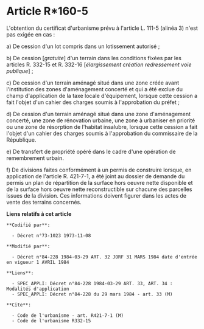 # Article R*160-5

L'obtention du certificat d'urbanisme prévu à l'article L. 111-5 (alinéa 3) n'est pas exigée en cas :

a) De cession d'un lot compris dans un lotissement autorisé ;

b) De cession [*gratuite*] d'un terrain dans les conditions fixées par les articles R. 332-15 et R. 332-16 [*élargissement
création redressement voie publique*] ;

c) De cession d'un terrain aménagé situé dans une zone créée avant l'institution des zones d'aménagement concerté et qui a
été exclue du champ d'application de la taxe locale d'équipement, lorsque cette cession a fait l'objet d'un cahier des
charges soumis à l'approbation du préfet ;

d) De cession d'un terrain aménagé situé dans une zone d'aménagement concerté, une zone de rénovation urbaine, une zone à
urbaniser en priorité ou une zone de résorption de l'habitat insalubre, lorsque cette cession a fait l'objet d'un cahier des
charges soumis à l'approbation du commissaire de la République.

e) De transfert de propriété opéré dans le cadre d'une opération de remembrement urbain.

f) De divisions faites conformément à un permis de construire lorsque, en application de l'article R. 421-7-1, a été joint au
dossier de demande du permis un plan de répartition de la surface hors oeuvre nette disponible et de la surface hors oeuvre
nette reconstructible sur chacune des parcelles issues de la division. Ces informations doivent figurer dans les actes de
vente des terrains concernés.

**Liens relatifs à cet article**

	**Codifié par**:

	  - Décret n°73-1023 1973-11-08

	**Modifié par**:

	  - Décret n°84-228 1984-03-29 ART. 32 JORF 31 MARS 1984 date d'entrée en vigueur 1 AVRIL 1984

	**Liens**:

	  - SPEC_APPLI: Décret n°84-228 1984-03-29 ART. 33, ART. 34 : Modalités d'application
	  - SPEC_APPLI: Décret n°84-228 du 29 mars 1984 - art. 33 (M)

	**Cite**:

	  - Code de l'urbanisme - art. R421-7-1 (M)
	  - Code de l'urbanisme R332-15
